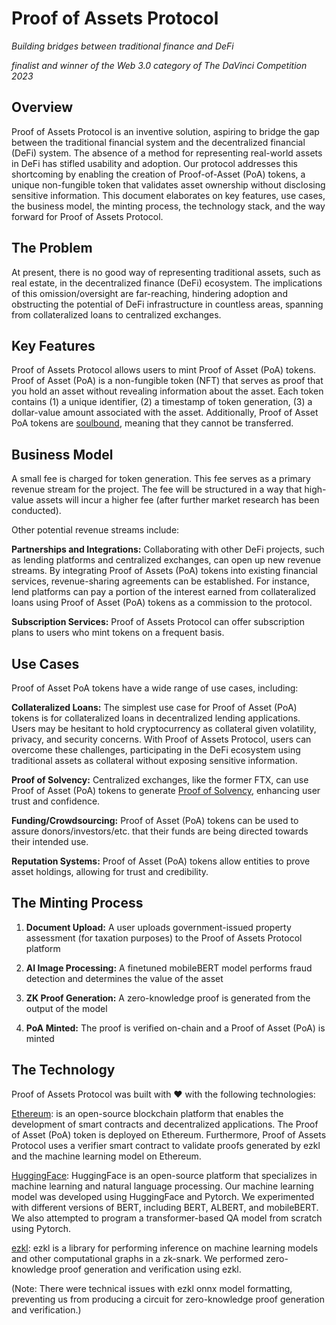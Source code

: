 # Proof of Assets Protocol

*Building bridges between traditional finance and DeFi*

*finalist and winner of the Web 3.0 category of The DaVinci Competition 2023*

## Overview

Proof of Assets Protocol is an inventive solution, aspiring to bridge the gap between the traditional financial system and the decentralized financial (DeFi) system. The absence of a method for representing real-world assets in DeFi has stifled usability and adoption. Our protocol addresses this shortcoming by enabling the creation of Proof-of-Asset (PoA) tokens, a unique non-fungible token that validates asset ownership without disclosing sensitive information. This document elaborates on key features, use cases, the business model,  the minting process, the technology stack, and the way forward for Proof of Assets Protocol.

## The Problem

At present, there is no good way of representing traditional assets, such as real estate, in the decentralized finance (DeFi) ecosystem. The implications of this omission/oversight are far-reaching, hindering adoption and obstructing the potential of DeFi infrastructure in countless areas, spanning from collateralized loans to centralized exchanges.

## Key Features

Proof of Assets Protocol allows users to mint Proof of Asset (PoA) tokens. Proof of Asset (PoA) is a non-fungible token (NFT) that serves as proof that you hold an asset without revealing information about the asset. Each token contains (1) a unique identifier, (2) a timestamp of token generation, (3) a dollar-value amount associated with the asset. Additionally, Proof of Asset PoA tokens are [soulbound](https://vitalik.ca/general/2022/01/26/soulbound.html), meaning that they cannot be transferred.

## Business Model

A small fee is charged for token generation. This fee serves as a primary revenue stream for the project. The fee will be structured in a way that high-value assets will incur a higher fee (after further market research has been conducted).

Other potential revenue streams include:

**Partnerships and Integrations:** Collaborating with other DeFi projects, such as lending platforms and centralized exchanges, can open up new revenue streams. By integrating Proof of Assets (PoA) tokens into existing financial services, revenue-sharing agreements can be established. For instance, lend platforms can pay a portion of the interest earned from collateralized loans using Proof of Asset (PoA) tokens as a commission to the protocol.

**Subscription Services:** Proof of Assets Protocol can offer subscription plans to users who mint tokens on a frequent basis.

## Use Cases

Proof of Asset PoA tokens have a wide range of use cases, including:

**Collateralized Loans:** The simplest use case for Proof of Asset (PoA) tokens is for collateralized loans in decentralized lending applications. Users may be hesitant to hold cryptocurrency as collateral given volatility, privacy, and security concerns. With Proof of Assets Protocol, users can overcome these challenges, participating in the DeFi ecosystem using traditional assets as collateral without exposing sensitive information.

**Proof of Solvency:** Centralized exchanges, like the former FTX, can use Proof of Asset (PoA) tokens to generate [Proof of Solvency](https://vitalik.ca/general/2022/11/19/proof_of_solvency.html), enhancing user trust and confidence.

**Funding/Crowdsourcing:** Proof of Asset (PoA) tokens can be used to assure donors/investors/etc. that their funds are being directed towards their intended use.

**Reputation Systems:** Proof of Asset (PoA) tokens allow entities to prove asset holdings, allowing for trust and credibility.

## The Minting Process

1. **Document Upload:** A user uploads government-issued property assessment (for taxation purposes) to the Proof of Assets Protocol platform

2. **AI Image Processing:** A finetuned mobileBERT model performs fraud detection and determines the value of the asset

3. **ZK Proof Generation:** A zero-knowledge proof is generated from the output of the model

4. **PoA Minted:** The proof is verified on-chain and a Proof of Asset (PoA) is minted

## The Technology

Proof of Assets Protocol was built with ❤️ with the following technologies:

[Ethereum](https://ethereum.org/en/): is an open-source blockchain platform that enables the development of smart contracts and decentralized applications. The Proof of Asset (PoA) token is deployed on Ethereum. Furthermore, Proof of Assets Protocol uses a verifier smart contract to validate proofs generated by ezkl and the machine learning model on Ethereum.

[HuggingFace](https://huggingface.co/): HuggingFace is an open-source platform that specializes in machine learning and natural language processing. Our machine learning model was developed using HuggingFace and Pytorch. We experimented with different versions of BERT, including BERT, ALBERT, and mobileBERT. We also attempted to program a transformer-based QA model from scratch using Pytorch.

[ezkl](https://docs.ezkl.xyz/): ezkl is a library for performing inference on machine learning models and other computational graphs in a zk-snark. We performed zero-knowledge proof generation and verification using ezkl.

(Note: There were technical issues with ezkl onnx model formatting, preventing us from producing a circuit for zero-knowledge proof generation and verification.)
